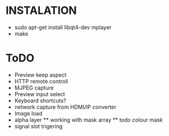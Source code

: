 # INSTALATION
* sudo apt-get install libqt4-dev mplayer
* make

# ToDO
* Preview keep aspect
* HTTP remote controll
* MJPEG capture
* Preview input select
* Keyboard shortcuts?
* network capture from HDMI/IP converter
* Image load
* alpha layer
** working with mask array
** todo colour mask
* signal slot trigering
